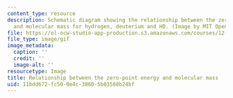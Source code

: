 ```yaml
---
content_type: resource
description: Schematic diagram showing the relationship between the zero-point energy
  and molecular mass for hydrogen, deuterium and HD. (Image by MIT OpenCourseWare.)
file: https://ol-ocw-studio-app-production.s3.amazonaws.com/courses/12-740-paleoceanography-spring-2008/11bdd672fc500e4c38605b03568b24bf_740CHPn.gif
file_type: image/gif
image_metadata:
  caption: ''
  credit: ''
  image-alt: ''
resourcetype: Image
title: Relationship between the zero-point energy and molecular mass
uid: 11bdd672-fc50-0e4c-3860-5b03568b24bf
---
```

